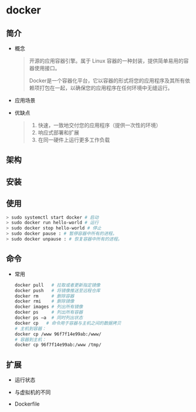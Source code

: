 # docker

## 简介

- 概念

  > 开源的应用容器引擎。属于 Linux 容器的一种封装，提供简单易用的容器使用接口。
  >
  > Docker是一个容器化平台，它以容器的形式将您的应用程序及其所有依赖项打包在一起，以确保您的应用程序在任何环境中无缝运行。

- 应用场景

  

- 优缺点

  > 1. 快速，一致地交付您的应用程序（提供一次性的环境）
  > 2. 响应式部署和扩展
  > 3. 在同一硬件上运行更多工作负载

## 架构

## 安装

## 使用

```bash
> sudo systemctl start docker # 启动
> sudo docker run hello-world # 运行
> sudo docker stop hello-world # 停止
> sudo docker pause : # 暂停容器中所有的进程。
> sudo docker unpause : # 恢复容器中所有的进程。
```



## 命令

- 常用

  ```bash
  docker pull   # 拉取或者更新指定镜像
  docker push   # 将镜像推送至远程仓库
  docker rm     # 删除容器
  docker rmi    # 删除镜像
  docker images # 列出所有镜像
  docker ps     # 列出所有容器
  docker ps –a  # 同时列出状态
  docker cp	  # 命令用于容器与主机之间的数据拷贝
  # 主机到容器：
  docker cp /www 96f7f14e99ab:/www/
  # 容器到主机：
  docker cp 96f7f14e99ab:/www /tmp/
  ```

  

## 扩展

- 运行状态
- 与虚拟机的不同

- Dockerfile

[Docker 入门教程]: http://www.ruanyifeng.com/blog/2018/02/docker-tutorial.html

